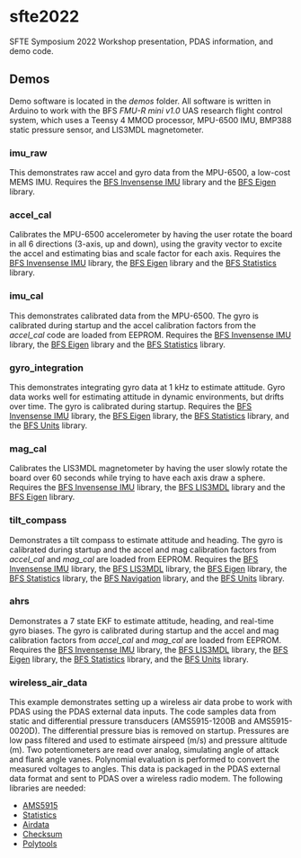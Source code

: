 # sfte2022
SFTE Symposium 2022 Workshop presentation, PDAS information, and demo code.


## Demos
Demo software is located in the *demos* folder. All software is written in Arduino to work with the BFS *FMU-R mini v1.0* UAS research flight control system, which uses a Teensy 4 MMOD processor, MPU-6500 IMU, BMP388 static pressure sensor, and LIS3MDL magnetometer.

### imu_raw
This demonstrates raw accel and gyro data from the MPU-6500, a low-cost MEMS IMU. Requires the [BFS Invensense IMU](https://github.com/bolderflight/invensense-imu) library and the [BFS Eigen](https://github.com/bolderflight/eigen/) library.

### accel_cal
Calibrates the MPU-6500 accelerometer by having the user rotate the board in all 6 directions (3-axis, up and down), using the gravity vector to excite the accel and estimating bias and scale factor for each axis. Requires the [BFS Invensense IMU](https://github.com/bolderflight/invensense-imu) library, the [BFS Eigen](https://github.com/bolderflight/eigen/) library and the [BFS Statistics](https://github.com/bolderflight/statistics) library.

### imu_cal
This demonstrates calibrated data from the MPU-6500. The gyro is calibrated during startup and the accel calibration factors from the *accel_cal* code are loaded from EEPROM. Requires the [BFS Invensense IMU](https://github.com/bolderflight/invensense-imu) library, the [BFS Eigen](https://github.com/bolderflight/eigen/) library and the [BFS Statistics](https://github.com/bolderflight/statistics) library.

### gyro_integration
This demonstrates integrating gyro data at 1 kHz to estimate attitude. Gyro data works well for estimating attitude in dynamic environments, but drifts over time. The gyro is calibrated during startup. Requires the [BFS Invensense IMU](https://github.com/bolderflight/invensense-imu) library, the [BFS Eigen](https://github.com/bolderflight/eigen/) library, the [BFS Statistics](https://github.com/bolderflight/statistics) library, and the [BFS Units](https://github.com/bolderflight/units) library.

### mag_cal
Calibrates the LIS3MDL magnetometer by having the user slowly rotate the board over 60 seconds while trying to have each axis draw a sphere. Requires the [BFS Invensense IMU](https://github.com/bolderflight/invensense-imu) library, the [BFS LIS3MDL](https://github.com/bolderflight/lis3mdl) library and the [BFS Eigen](https://github.com/bolderflight/eigen/) library.

### tilt_compass
Demonstrates a tilt compass to estimate attitude and heading. The gyro is calibrated during startup and the accel and mag calibration factors from *accel_cal* and *mag_cal* are loaded from EEPROM. Requires the [BFS Invensense IMU](https://github.com/bolderflight/invensense-imu) library, the [BFS LIS3MDL](https://github.com/bolderflight/lis3mdl) library, the [BFS Eigen](https://github.com/bolderflight/eigen/) library, the [BFS Statistics](https://github.com/bolderflight/statistics) library, the [BFS Navigation](https://github.com/bolderflight/navigation) library, and the [BFS Units](https://github.com/bolderflight/units) library.

### ahrs
Demonstrates a 7 state EKF to estimate attitude, heading, and real-time gyro biases. The gyro is calibrated during startup and the accel and mag calibration factors from *accel_cal* and *mag_cal* are loaded from EEPROM. Requires the [BFS Invensense IMU](https://github.com/bolderflight/invensense-imu) library, the [BFS LIS3MDL](https://github.com/bolderflight/lis3mdl) library, the [BFS Eigen](https://github.com/bolderflight/eigen/) library, the [BFS Statistics](https://github.com/bolderflight/statistics) library, and the [BFS Units](https://github.com/bolderflight/units) library.

### wireless_air_data
This example demonstrates setting up a wireless air data probe to work with PDAS using the PDAS external data inputs. The code samples data from static and differential pressure transducers (AMS5915-1200B and AMS5915-0020D). The differential pressure bias is removed on startup. Pressures are low pass filtered and used to estimate airspeed (m/s) and pressure altitude (m). Two potentiometers are read over analog, simulating angle of attack and flank angle vanes. Polynomial evaluation is performed to convert the measured voltages to angles. This data is packaged in the PDAS external data format and sent to PDAS over a wireless radio modem. The following libraries are needed:
   * [AMS5915](https://github.com/bolderflight/ams5915)
   * [Statistics](https://github.com/bolderflight/statistics)
   * [Airdata](https://github.com/bolderflight/airdata)
   * [Checksum](https://github.com/bolderflight/checksum/)
   * [Polytools](https://github.com/bolderflight/polytools)
